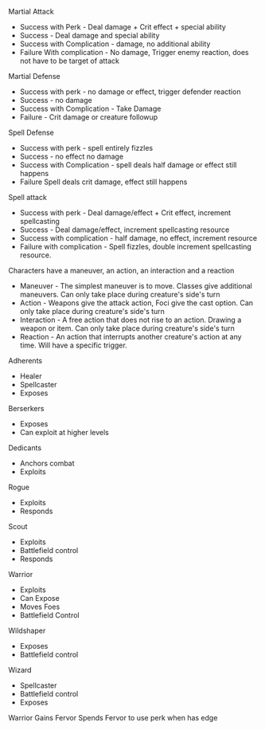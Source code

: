 Martial Attack 
- Success with Perk - Deal damage + Crit effect + special ability
- Success - Deal damage and special ability
- Success with Complication -  damage, no additional ability
- Failure With complication - No damage, Trigger enemy reaction, does not have to be target of attack

Martial Defense
- Success with perk - no damage or effect, trigger defender reaction
- Success - no damage
- Success with Complication - Take Damage
- Failure - Crit damage or creature followup

Spell Defense
- Success with perk - spell entirely fizzles
- Success - no effect no damage
- Success with Complication - spell deals half damage or effect still happens
- Failure Spell deals crit damage, effect still happens 

Spell attack
- Success with perk - Deal damage/effect + Crit effect, increment spellcasting
- Success - Deal damage/effect, increment spellcasting resource
- Success with complication - half damage, no effect, increment resource  
- Failure with complication - Spell fizzles, double increment spellcasting resource.


Characters have a maneuver, an action, an interaction and a reaction
- Maneuver - The simplest maneuver is to move. Classes give additional maneuvers. Can only take place during creature's side's turn
- Action - Weapons give the attack action, Foci give the cast option. Can only take place during creature's side's turn
- Interaction - A free action that does not rise to an action. Drawing a weapon or item. Can only take place during creature's side's turn
- Reaction - An action that interrupts another creature's action at any time. Will have a specific trigger.

Adherents
- Healer
- Spellcaster
- Exposes

Berserkers
- Exposes
- Can exploit at higher levels

Dedicants
- Anchors combat
- Exploits

Rogue
- Exploits
- Responds

Scout
- Exploits
- Battlefield control
- Responds

Warrior
- Exploits
- Can Expose
- Moves Foes
- Battlefield Control

Wildshaper
- Exposes
- Battlefield control

Wizard
- Spellcaster
- Battlefield control
- Exposes

Warrior
Gains Fervor
 Spends Fervor to use perk when has edge